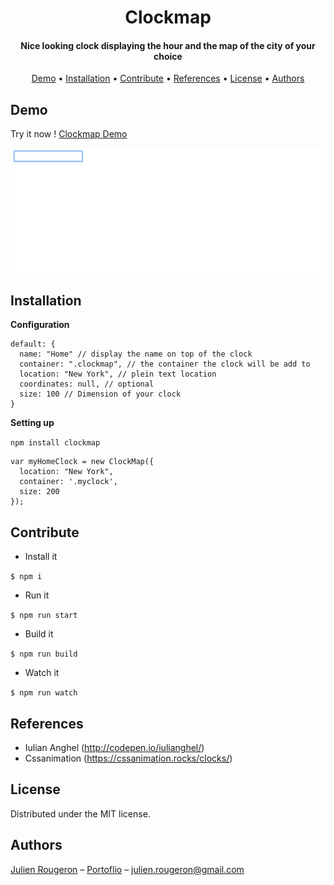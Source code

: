 <h1 align="center">
  Clockmap
  <br>
</h1>

<h4 align="center">Nice looking clock displaying the hour and the map of the city of your choice</h4>

<p align="center">
  <a href="#demo">Demo</a> •
  <a href="#installation">Installation</a> •
  <a href="#contribute">Contribute</a> •
  <a href="#references">References</a> •
  <a href="#license">License</a> •
  <a href="#authors">Authors</a>
</p>

## Demo

Try it now ! [Clockmap Demo](https://julienr2.github.io/clockmap/)

<img src="./docs/img/clockmap.gif" width="600" alt="Clockmap demo">

## Installation

**Configuration**

```
default: {
  name: "Home" // display the name on top of the clock
  container: ".clockmap", // the container the clock will be add to
  location: "New York", // plein text location
  coordinates: null, // optional
  size: 100 // Dimension of your clock
}
```

**Setting up**

` npm install clockmap `

```
var myHomeClock = new ClockMap({
  location: "New York",
  container: '.myclock',
  size: 200
});
```

## Contribute

* Install it

`$ npm i`

* Run it

`$ npm run start`

* Build it

`$ npm run build`

* Watch it

`$ npm run watch`

## References

* Iulian Anghel (http://codepen.io/iulianghel/)
* Cssanimation (https://cssanimation.rocks/clocks/)

## License

Distributed under the MIT license.

## Authors

[Julien Rougeron](https://github.com/julienr2) – [Portoflio](https://julienr2.github.io) – julien.rougeron@gmail.com
